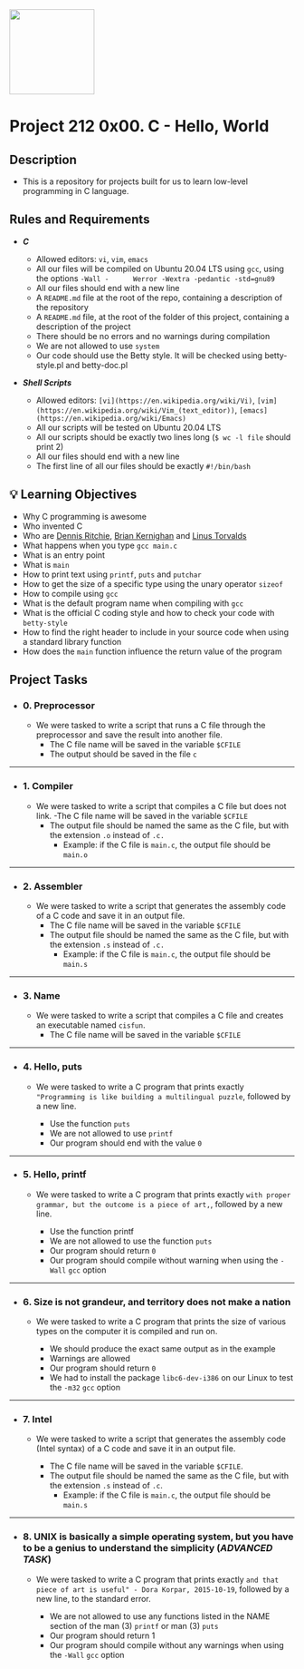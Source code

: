 <img src="https://upload.wikimedia.org/wikipedia/commons/1/18/C_Programming_Language.svg" width=150 height=150/> 

# Project 212 0x00. C - Hello, World

## Description

- This is a repository for projects built for us to learn low-level programming in C language.

## Rules and Requirements

- **_C_**
	- Allowed editors: ```vi```, ```vim```, ```emacs```
	- All our files will be compiled on Ubuntu 20.04 LTS using ```gcc```, using the options ```-Wall -		Werror -Wextra -pedantic -std=gnu89```
	- All our files should end with a new line
	- A ```README.md``` file at the root of the repo, containing a description of the repository
	- A ```README.md``` file, at the root of the folder of this project, containing a description of the project
	- There should be no errors and no warnings during compilation
	- We are not allowed to use ```system```
	- Our code should use the Betty style. It will be checked using betty-style.pl and betty-doc.pl

- **_Shell Scripts_**
	- Allowed editors: ```[vi](https://en.wikipedia.org/wiki/Vi)```, ```[vim](https://en.wikipedia.org/wiki/Vim_(text_editor))```, ```[emacs](https://en.wikipedia.org/wiki/Emacs)```
	- All our scripts will be tested on Ubuntu 20.04 LTS
	- All our scripts should be exactly two lines long (```$ wc -l file``` should print 2)
	- All our files should end with a new line
	- The first line of all our files should be exactly ```#!/bin/bash```
	
## 💡 Learning Objectives

- Why C programming is awesome
- Who invented C
- Who are [Dennis Ritchie](https://en.wikipedia.org/wiki/Dennis_Ritchie), [Brian Kernighan](https://en.wikipedia.org/wiki/Brian_Kernighan) and [Linus Torvalds](https://en.wikipedia.org/wiki/Linus_Torvalds)
- What happens when you type ```gcc main.c```
- What is an entry point
- What is ```main```
- How to print text using ```printf```, ```puts``` and ```putchar```
- How to get the size of a specific type using the unary operator ```sizeof```
- How to compile using ```gcc```
- What is the default program name when compiling with ```gcc```
- What is the official C coding style and how to check your code with ```betty-style```
- How to find the right header to include in your source code when using a standard library function
- How does the ```main``` function influence the return value of the program

## Project Tasks

- ### 0. Preprocessor
	- We were tasked to write a script that runs a C file through the preprocessor and save the result into another file.
		- The C file name will be saved in the variable ```$CFILE```
		- The output should be saved in the file ```c```
___		
- ### 1. Compiler
	- We were tasked to write a script that compiles a C file but does not link.
		-The C file name will be saved in the variable ```$CFILE```
		- The output file should be named the same as the C file, but with the extension ```.o``` instead of ```.c.```
			- Example: if the C file is ```main.c```, the output file should be ```main.o```
___
- ### 2. Assembler
	- We were tasked to write a script that generates the assembly code of a C code and save it in an output file.
		- The C file name will be saved in the variable ```$CFILE```
		- The output file should be named the same as the C file, but with the extension ```.s``` instead of ```.c.```
			- Example: if the C file is ```main.c```, the output file should be ```main.s```
___
- ### 3. Name
	- We were tasked to write a script that compiles a C file and creates an executable named ```cisfun```.
		- The C file name will be saved in the variable ```$CFILE```
___
- ### 4. Hello, puts
	- We were tasked to write a C program that prints exactly ```"Programming is like building a multilingual puzzle```, followed by a new line.

		- Use the function ```puts```
		- We are not allowed to use ```printf```
		- Our program should end with the value ```0```
___		
- ### 5. Hello, printf
	- We were tasked to write a C program that prints exactly ```with proper grammar, but the outcome is a piece of art,```, followed by a new line.

		- Use the function printf
		- We are not allowed to use the function ```puts```
		- Our program should return ```0```
		- Our program should compile without warning when using the ```-Wall``` ```gcc``` option
___
- ### 6. Size is not grandeur, and territory does not make a nation
	- We were tasked to write a C program that prints the size of various types on the computer it is compiled and run on.

		- We should produce the exact same output as in the example
		- Warnings are allowed
		- Our program should return ```0```
		- We had to install the package ```libc6-dev-i386``` on our Linux to test the ```-m32``` ```gcc``` option
___		
- ### 7. Intel
	- We were tasked to write a script that generates the assembly code (Intel syntax) of a C code and save it in an output file.

		- The C file name will be saved in the variable ```$CFILE```.
		- The output file should be named the same as the C file, but with the extension ```.s``` instead of ```.c```.
			- Example: if the C file is ```main.c```, the output file should be ```main.s```
___			
- ### 8. UNIX is basically a simple operating system, but you have to be a genius to understand the simplicity (_ADVANCED TASK_)

	- We were tasked to write a C program that prints exactly ```and that piece of art is useful" - Dora Korpar, 2015-10-19```, followed by a new line, to the standard error.

		- We are not allowed to use any functions listed in the NAME section of the man (3) ```printf``` or man (3) ```puts```
		- Our program should return 1
		- Our program should compile without any warnings when using the ```-Wall``` ```gcc``` option

